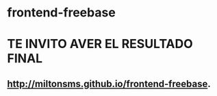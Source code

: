 frontend-freebase
=================
# TE INVITO AVER EL RESULTADO FINAL
## http://miltonsms.github.io/frontend-freebase.
